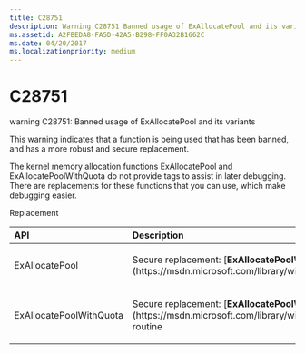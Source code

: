 ```yaml
---
title: C28751
description: Warning C28751 Banned usage of ExAllocatePool and its variants.
ms.assetid: A2FBEDA8-FA5D-42A5-B298-FF0A32B1662C
ms.date: 04/20/2017
ms.localizationpriority: medium
---
```


# C28751


warning C28751: Banned usage of ExAllocatePool and its variants

This warning indicates that a function is being used that has been banned, and has a more robust and secure replacement.

The kernel memory allocation functions ExAllocatePool and ExAllocatePoolWithQuota do not provide tags to assist in later debugging. There are replacements for these functions that you can use, which make debugging easier.

Replacement

<table>
<colgroup>
<col width="50%" />
<col width="50%" />
</colgroup>
<thead>
<tr class="header">
<th align="left">API</th>
<th align="left">Description</th>
</tr>
</thead>
<tbody>
<tr class="odd">
<td align="left"><p><span id="ExAllocatePool"></span><span id="exallocatepool"></span><span id="EXALLOCATEPOOL"></span>ExAllocatePool</p></td>
<td align="left"><p>Secure replacement: [<strong>ExAllocatePoolWithTag</strong>](https://msdn.microsoft.com/library/windows/hardware/ff544520)</p></td>
</tr>
<tr class="even">
<td align="left"><p><span id="ExAllocatePoolWithQuota"></span><span id="exallocatepoolwithquota"></span><span id="EXALLOCATEPOOLWITHQUOTA"></span>ExAllocatePoolWithQuota</p></td>
<td align="left"><p>Secure replacement: [<strong>ExAllocatePoolWithQuotaTag</strong>](https://msdn.microsoft.com/library/windows/hardware/ff544513) routine</p></td>
</tr>
</tbody>
</table>

 

 

 





